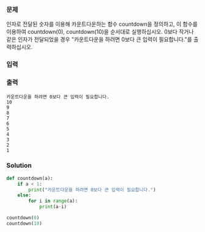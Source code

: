 ### 문제
인자로 전달된 숫자를 이용해 카운트다운하는 함수 countdown을 정의하고,
이 함수를 이용하여 countdown(0), countdown(10)을 순서대로 실행하십시오.
0보다 작거나 같은 인자가 전달되었을 경우 "카운트다운을 하려면 0보다 큰 입력이 필요합니다."를 출력하십시오.

### 입력

### 출력
```
카운트다운을 하려면 0보다 큰 입력이 필요합니다.
10
9
8
7
6
5
4
3
2
1
```
### Solution
```python
def countdown(a):
    if a < 1:
        print("카운트다운을 하려면 0보다 큰 입력이 필요합니다.")
    else:
        for i in range(a):
            print(a-i)

countdown(0)
countdown(10)
```
